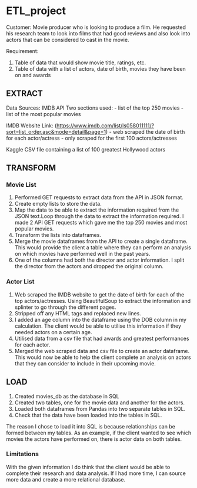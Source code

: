 # ETL_project

Customer: Movie producer who is looking to produce a film. He requested his research team to look into films that had good reviews and also look into actors that can be considered to cast in the movie.

Requirement: 
1. Table of data that would show movie title, ratings, etc.
2. Table of data with a list of actors, date of birth, movies they have been on and awards

## EXTRACT
Data Sources:
IMDB API
 Two sections used:
    - list of the top 250 movies
    - list of the most popular movies

IMDB Website 
Link: (https://www.imdb.com/list/ls058011111/?sort=list_order,asc&mode=detail&page=1)
    - web scraped the date of birth for each actor/actress 
    - only scraped for the first 100 actors/actresses

Kaggle
CSV file containing a list of 100 greatest Hollywood actors

## TRANSFORM
### Movie List
1. Performed GET requests to extract data from the API in JSON format. 
2. Create empty lists to store the data.
3. Map the data to be able to extract the information required from the JSON text.Loop through the data to extract the information required. I made 2 API GET requests which gave me the top 250 movies and most popular movies.
4. Transform the lists into dataframes. 
5. Merge the movie dataframes from the API to create a single dataframe. This would provide the client a table where they can perform an analysis on which movies have performed well in the past years.
6. One of the columns had both the director and actor information. I split the director from the actors and dropped the original column. 

### Actor List
1. Web scraped the IMDB website to get the date of birth for each of the top actors/actresses. Using BeautifulSoup to extract the information and splinter to go through the different pages.
2. Stripped off any HTML tags and replaced new lines.
3. I added an age column into the dataframe using the DOB column in my calculation. The client would be able to utilise this information if they needed actors on a certain age.
4. Utilised data from a csv file that had awards and greatest performances for each actor.
5. Merged the web scraped data and csv file to create an actor dataframe. This would now be able to help the client complete an analysis on actors that they can consider to include in their upcoming movie.

## LOAD
1. Created movies_db as the database in SQL
2. Created two tables, one for the movie data and another for the actors. 
3. Loaded both dataframes from Pandas into two separate tables in SQL.
4. Check that the data have been loaded into the tables in SQL.

The reason I chose to load it into SQL is because relationships can be formed between my tables. As an example, if the client wanted to see which movies the actors have performed on, there is actor data on both tables.

### Limitations
With the given information I do think that the client would be able to complete their research and data analysis. 
If I had more time, I can source more data and create a more relational database.